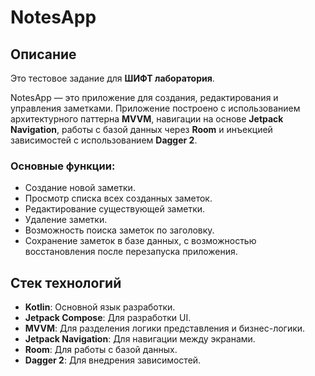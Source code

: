 # NotesApp

## Описание
Это тестовое задание для **ШИФТ лаборатория**.

NotesApp — это приложение для создания, редактирования и управления заметками. Приложение построено с использованием архитектурного паттерна **MVVM**, навигации на основе **Jetpack Navigation**, работы с базой данных через **Room** и инъекцией зависимостей с использованием **Dagger 2**.

### Основные функции:
- Создание новой заметки.
- Просмотр списка всех созданных заметок.
- Редактирование существующей заметки.
- Удаление заметки.
- Возможность поиска заметок по заголовку.
- Сохранение заметок в базе данных, с возможностью восстановления после перезапуска приложения.

## Стек технологий
- **Kotlin**: Основной язык разработки.
- **Jetpack Compose**: Для разработки UI.
- **MVVM**: Для разделения логики представления и бизнес-логики.
- **Jetpack Navigation**: Для навигации между экранами.
- **Room**: Для работы с базой данных.
- **Dagger 2**: Для внедрения зависимостей.
